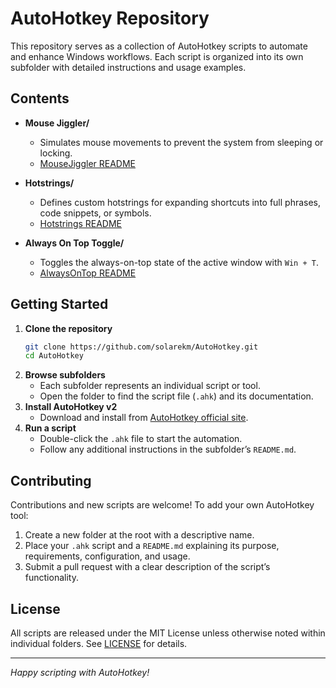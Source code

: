 # AutoHotkey Repository

This repository serves as a collection of AutoHotkey scripts to automate and enhance Windows workflows. Each script is organized into its own subfolder with detailed instructions and usage examples.

## Contents

- **Mouse Jiggler/**  
  - Simulates mouse movements to prevent the system from sleeping or locking.  
  - [MouseJiggler README](mouse-jiggler/README.md)

- **Hotstrings/**  
  - Defines custom hotstrings for expanding shortcuts into full phrases, code snippets, or symbols.  
  - [Hotstrings README](hotstrings/README.md)

- **Always On Top Toggle/**  
  - Toggles the always-on-top state of the active window with `Win + T`.  
  - [AlwaysOnTop README](always-on-top/AlwaysOnTop_README.md)

## Getting Started

1. **Clone the repository**
   ```bash
   git clone https://github.com/solarekm/AutoHotkey.git
   cd AutoHotkey
   ```
2. **Browse subfolders**
   - Each subfolder represents an individual script or tool.
   - Open the folder to find the script file (`.ahk`) and its documentation.
3. **Install AutoHotkey v2**
   - Download and install from [AutoHotkey official site](https://www.autohotkey.com/).
4. **Run a script**
   - Double-click the `.ahk` file to start the automation.
   - Follow any additional instructions in the subfolder’s `README.md`.

## Contributing

Contributions and new scripts are welcome! To add your own AutoHotkey tool:

1. Create a new folder at the root with a descriptive name.
2. Place your `.ahk` script and a `README.md` explaining its purpose, requirements, configuration, and usage.
3. Submit a pull request with a clear description of the script’s functionality.

## License

All scripts are released under the MIT License unless otherwise noted within individual folders. See [LICENSE](LICENSE) for details.

---

*Happy scripting with AutoHotkey!*
